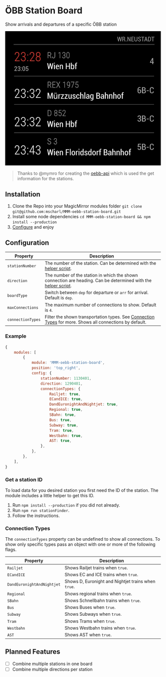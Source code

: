 # ÖBB Station Board

Show arrivals and departures of a specific ÖBB station

![Screenshot of the module in Action. Shows the name of the station and the next 4 connections.](./assets/screenshot.jpg)

> Thanks to @mymro for creating the [oebb-api](https://github.com/mymro/oebb-api) which is used the get information for the stations.

## Installation

1. Clone the Repo into your MagicMirror modules folder `git clone git@github.com:mscharl/MMM-oebb-station-board.git`
2. Install some node dependencies `cd MMM-oebb-station-board && npm install --production`
3. [Configure](#configuration) and enjoy

## Configuration

| Property            | Description                                       |
|---------------------|---------------------------------------------------|
| `stationNumber`     | The number of the station. Can be determined with the [helper script](#get-a-station-id).|
| `direction`         | The number of the station in which the shown connection are heading. Can be determined with the [helper script](#get-a-station-id). |
| `boardType`         | Switch between `dep` for departure or `arr` for arrival. Default is `dep`. |
| `maxConnections`    | The maximum number of connections to show. Default is `4`.|
| `connectionTypes`   | Filter the shown transportation types. See [Connection Types](#connection-types) for more. Shows all connections by default. |

### Example
```js
{
    modules: [
        {
            module: 'MMM-oebb-station-board',
            position: 'top_right',
            config: {
                stationNumber: 1130401,
                direction: 1290401,
                connectionTypes: {
                    Railjet: true,
                    ECandICE: true,
                    DandEuronightAndNightjet: true,
                    Regional: true,
                    SBahn: true,
                    Bus: true,
                    Subway: true,
                    Tram: true,
                    Westbahn: true,
                    AST: true,
                },
            },
        },
    ],
}
```

### Get a station ID
To load data for you desired station you first need the ID of the station. The module includes a little helper to get this ID.

1. Run `npm install --production` if you did not already.
2. Run `npm run stationFinder`.
3. Follow the instructions.

### Connection Types

The `connectionTypes` property can be undefined to show all connections.
To show only specific types pass an object with one or more of the following flags.

| Property | Description |
|----------|-------------|
| `Railjet` | Shows Railjet trains when `true`. |
| `ECandICE` | Shows EC and ICE trains when `true`. |
| `DandEuronightAndNightjet` | Shows D, Euronight and Nightjet trains when `true`. |
| `Regional` | Shows regional trains when `true`. |
| `SBahn` | Shows Schnellbahn trains when `true`. |
| `Bus` | Shows Buses when `true`. |
| `Subway` | Shows Subways when `true`. |
| `Tram` | Shows Trams when `true`. |
| `Westbahn` | Shows Westbahn trains when `true`. |
| `AST` | Shows AST when `true`. |

## Planned Features
 - [ ] Combine multiple stations in one board
 - [ ] Combine multiple directions per station
